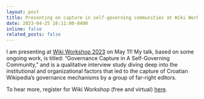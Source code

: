 ```yaml
---
layout: post
title: Presenting on capture in self-governing communities at Wiki Workshop 2023
date: 2023-04-25 16:11:00-0400
inline: false
related_posts: false
---
```


I am presenting at [Wiki Workshop 2023](https://wikiworkshop.org/2023/) on May 11! My talk, based on some ongoing work, is titled: “Governance Capture in A Self-Governing Community,” and is a qualitative interview study diving deep into the institutional and organizational factors that led to the capture of Croatian Wikipedia’s governance mechanisms by a group of far-right editors. 

To hear more, register for Wiki Workshop (free and virtual) [here](https://pretix.eu/wikimedia/wikiworkshop2023/).

